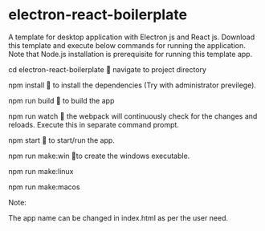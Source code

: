 # electron-react-boilerplate
A template for desktop application with Electron js and React js. Download this template and execute below commands for running the application. Note that Node.js installation is prerequisite for running this template app.

cd electron-react-boilerplate   navigate to project directory


npm install   to install the dependencies (Try with administrator previlege).



npm run build  to build the app


npm run watch   the webpack will continuously check for the changes and reloads. Execute this in separate command prompt.


npm start  to start/run the app.


npm run make:win  to create the windows executable.

npm run make:linux 

npm run make:macos



Note:

The app name can be changed in index.html as per the user need.
